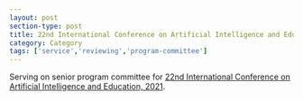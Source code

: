 ```yaml
---
layout: post
section-type: post
title: 22nd International Conference on Artificial Intelligence and Education
category: Category
tags: ['service','reviewing','program-committee']
---
```

Serving on senior program committee for [22nd International Conference on Artificial Intelligence and Education, 2021](https://aied2021.science.uu.nl/).

